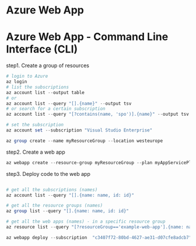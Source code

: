 # Azure Web App 

# Azure Web App - Command Line Interface (CLI)

step1. Create a group of resources

```powershell
# login to Azure
az login
# list the subscriptions
az account list --output table
# or 
az account list --query "[].{name}" --output tsv
# or search for a certain subscription
az account list --query "[?contains(name, 'spo')].{name}" --output tsv

# set the subscription
az account set --subscription "Visual Studio Enterprise"

az group create --name myResourceGroup --location westeurope
```

step2. Create a web app

```powershell
az webapp create --resource-group myResourceGroup --plan myAppServicePlan --name myUniqueAppServiceName --runtime "DOTNETCORE|6.0"
```

step3. Deploy code to the web app


```powershell

# get all the subscriptions (names)
az account list --query "[].{name: name, id: id}"

# get all the resource groups (names)
az group list --query "[].{name: name, id: id}"  

# get all the web apps (names) - in a specific resource group
az resource list --query "[?resourceGroup=='example-web-app'].{name: name, id: id}"

az webapp deploy --subscription  "c3407f72-80bd-4627-ae31-d07cfe8adcb7" --resource-group  "example-web-app" --name "lucian1" --src-path "./bin/Debug/net6.0/publish"
```
